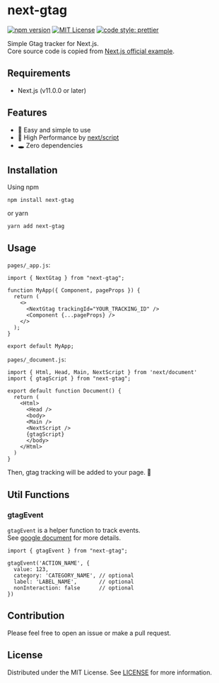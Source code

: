 # next-gtag
[![npm version](https://badge.fury.io/js/next-gtag.svg)](http://badge.fury.io/js/next-gtag)
[![MIT License](http://img.shields.io/badge/license-MIT-blue.svg?style=flat)](LICENSE)
[![code style: prettier](https://img.shields.io/badge/code_style-prettier-ff69b4.svg)](https://github.com/prettier/prettier)

Simple Gtag tracker for Next.js.  
Core source code is copied from [Next.js official example](https://github.com/vercel/next.js/tree/canary/examples/with-google-analytics).

## Requirements
- Next.js (v11.0.0 or later)

## Features
- 👋 Easy and simple to use
- 🚀 High Performance by [next/script](https://nextjs.org/docs/api-reference/next/script)
- 🕳 Zero dependencies

## Installation
Using npm
```
npm install next-gtag
```

or yarn
```
yarn add next-gtag
```

## Usage
`pages/_app.js`:
```tsx
import { NextGtag } from "next-gtag";

function MyApp({ Component, pageProps }) {
  return (
    <>
      <NextGtag trackingId="YOUR_TRACKING_ID" />
      <Component {...pageProps} />
    </>
  );
}

export default MyApp;
```

`pages/_document.js`:
```tsx
import { Html, Head, Main, NextScript } from 'next/document'
import { gtagScript } from "next-gtag";

export default function Document() {
  return (
    <Html>
      <Head />
      <body>
      <Main />
      <NextScript />
      {gtagScript}
      </body>
    </Html>
  )
}
```

Then, gtag tracking will be added to your page. 🥳

## Util Functions
### gtagEvent
`gtagEvent` is a helper function to track events.  
See [google document](https://developers.google.com/analytics/devguides/collection/gtagjs/events) for more details.

```tsx
import { gtagEvent } from "next-gtag";

gtagEvent('ACTION_NAME', {
  value: 123,
  category: 'CATEGORY_NAME', // optional
  label: 'LABEL_NAME',       // optional
  nonInteraction: false      // optional
})
```

## Contribution
Please feel free to open an issue or make a pull request.

## License
Distributed under the MIT License. See [LICENSE](./LICENSE) for more information.
